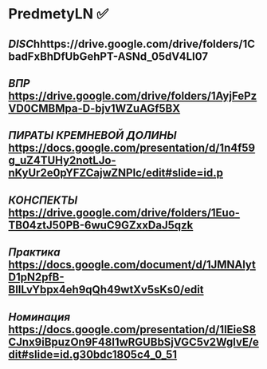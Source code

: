 # PredmetyLN :white_check_mark:
***DISC***hhttps://drive.google.com/drive/folders/1CbadFxBhDfUbGehPT-ASNd_05dV4LI07
------------------------------------------------------------------------------------
***ВПР***
https://drive.google.com/drive/folders/1AyjFePzVD0CMBMpa-D-bjv1WZuAGf5BX
------------------------------------------------------------------------------------
***ПИРАТЫ КРЕМНЕВОЙ ДОЛИНЫ***
https://docs.google.com/presentation/d/1n4f59g_uZ4TUHy2notLJo-nKyUr2e0pYFZCajwZNPlc/edit#slide=id.p
------------------------------------------------------------------------------------------------------
***КОНСПЕКТЫ***
https://drive.google.com/drive/folders/1Euo-TB04ztJ50PB-6wuC9GZxxDaJ5qzk
--------------------------------------------------------------------------------------
***Практика***
https://docs.google.com/document/d/1JMNAlytD1pN2pfB-BlILvYbpx4eh9qQh49wtXv5sKs0/edit
--------------------------------------------------------------------------------------
***Номинация***
https://docs.google.com/presentation/d/1lEieS8CJnx9iBpuzOn9F48l1wRGUBbSjVGC5v2WglvE/edit#slide=id.g30bdc1805c4_0_51
--------------------------------------------------------------------------------------------
